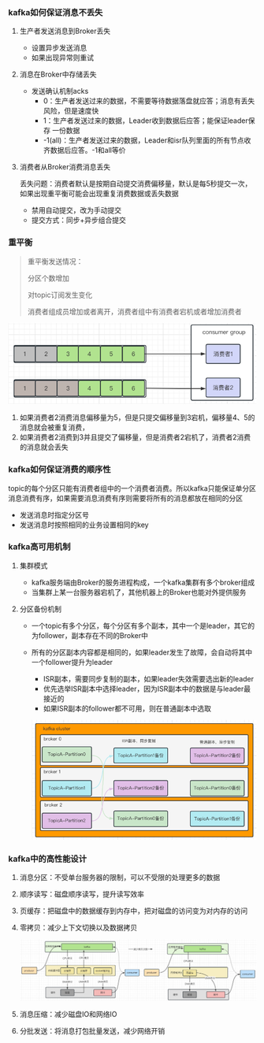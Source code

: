 ### kafka如何保证消息不丢失 

1.   生产者发送消息到Broker丢失

     -   设置异步发送消息
     -   如果出现异常则重试

2.   消息在Broker中存储丢失

     -   发送确认机制acks
         -   0：生产者发送过来的数据，不需要等待数据落盘就应答；消息有丢失风险，但是速度快
         -   1：生产者发送过来的数据，Leader收到数据后应答；能保证leader保存 一份数据
         -   -1(all)：生产者发送过来的数据，Leader和isr队列里面的所有节点收齐数据后应答。-1和all等价

3.   消费者从Broker消费消息丢失

     丢失问题：消费者默认是按期自动提交消费偏移量，默认是每5秒提交一次，如果出现重平衡可能会出现重复消费数据或丢失数据

     -   禁用自动提交，改为手动提交
     -   提交方式：同步+异步组合提交

### 重平衡

>   重平衡发送情况：
>
>   分区个数增加
>
>   对topic订阅发生变化
>
>   消费者组成员增加或者离开，消费者组中有消费者宕机或者增加消费者

![image-20230610140717369](./assets/image-20230610140717369.png)

1.   如果消费者2消费消息偏移量为5，但是只提交偏移量到3宕机，偏移量4、5的消息就会被重复消费，
2.   如果消费者2消费到3并且提交了偏移量，但是消费者2宕机了，消费者2消费的消息就会丢失

### kafka如何保证消费的顺序性

topic的每个分区只能有消费者组中的一个消费者消费。所以kafka只能保证单分区消息消费有序，如果需要消息消费有序则需要将所有的消息都放在相同的分区

-   发送消息时指定分区号
-   发送消息时按照相同的业务设置相同的key

### kafka高可用机制

1.   集群模式

     -   kafka服务端由Broker的服务进程构成，一个kafka集群有多个broker组成
     -   当集群上某一台服务器宕机了，其他机器上的Broker也能对外提供服务

2.   分区备份机制

     -   一个topic有多个分区，每个分区有多个副本，其中一个是leader，其它的为follower，副本存在不同的Broker中

     -   所有的分区副本内容都是相同的，如果leader发生了故障，会自动将其中一个follower提升为leader

         -   ISR副本，需要同步复制的副本，如果leader失效需要选出新的leader
         -   优先选举ISR副本中选择leader，因为ISR副本中的数据是与leader最接近的
         -   如果ISR副本的follower都不可用，则在普通副本中选取

         ![image-20230610223424536](./assets/image-20230610223424536.png)

### kafka中的高性能设计

1.   消息分区：不受单台服务器的限制，可以不受限的处理更多的数据

2.   顺序读写：磁盘顺序读写，提升读写效率

3.   页缓存：把磁盘中的数据缓存到内存中，把对磁盘的访问变为对内存的访问

4.   零拷贝：减少上下文切换以及数据拷贝

     ![image-20230611105805843](./assets/image-20230611105805843.png)

5.   消息压缩：减少磁盘IO和网络IO

6.   分批发送：将消息打包批量发送，减少网络开销


